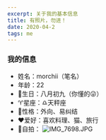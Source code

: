 ```yaml
---
excerpt: 关于我的基本信息
title: 有照片，勿进！
date: 2020-04-2
tags: me
---
```

### 我的信息
* 姓名：morchii（笔名）
* 年龄：22 
* 🎂生日：八月初九（你懂的😜）
* ♈️星座：♎️天秤座
* 🌟性格：外向、易纠结
* ❤️爱好：喜欢料理、猫、旅行
* 🤳自拍：
![IMG_7698.JPG](https://i.loli.net/2020/05/07/E5RxNtKp4Q8fhHu.jpg)
  